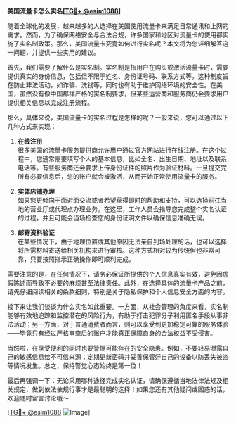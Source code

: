**美国流量卡怎么实名[[TG💪+ @esim1088](https://t.me/s/esim1088)]**

随着全球化的发展，越来越多的人选择在美国使用流量卡来满足日常通讯和上网的需求。然而，为了确保网络安全与合法合规，许多国家和地区对流量卡的使用都实施了实名制政策。那么，美国流量卡究竟如何进行实名呢？本文将为您详细解答这一问题，并提供一些实用的建议。

首先，我们需要了解什么是实名制。实名制是指用户在购买或激活流量卡时，需要提供真实的身份信息，包括但不限于姓名、身份证号码、联系方式等。这种制度旨在防止非法活动，如诈骗、洗钱等，同时也有助于维护网络环境的安全性。在美国，虽然没有像中国那样严格的实名制要求，但某些运营商和服务商仍会要求用户提供相关信息以完成注册流程。

那么，具体来说，美国流量卡的实名过程是怎样的呢？一般来说，您可以通过以下几种方式来实现：

1. **在线注册**  
   很多美国的流量卡服务提供商允许用户通过官方网站进行在线注册。在这个过程中，您通常需要填写个人的基本信息，比如全名、出生日期、地址以及联系电话等。有些服务商还会要求上传身份证件的照片作为验证材料。一旦提交完所有必要信息后，您的账户就会被激活，从而开始正常使用流量卡的服务。

2. **实体店铺办理**  
   如果您更倾向于面对面交流或者希望获得即时的帮助和支持，可以选择前往当地的营业厅或代理点办理业务。在这里，工作人员会指导您完成整个实名认证的过程，并且可能会当场检查您的身份证明文件以确保信息准确无误。

3. **邮寄资料验证**  
   在某些情况下，由于地理位置或其他原因无法亲自到场处理的话，也可以选择将所需材料寄送给相关机构来进行审核。这种方式相对较为传统但也非常可靠，只要按照指示正确操作即可顺利完成。

需要注意的是，在任何情况下，请务必保证所提供的个人信息真实有效，避免因虚假陈述而导致不必要的麻烦甚至法律责任。此外，在选择具体的流量卡产品之前，请先仔细阅读相关的条款细则，特别是关于隐私保护和个人信息安全方面的内容。

接下来让我们谈谈为什么实名如此重要。一方面，从社会管理的角度来看，实名制能够有效地追踪和监控潜在的风险行为，有助于打击犯罪分子利用匿名手段从事非法活动；另一方面，对于普通消费者而言，则可以享受到更加稳定可靠的服务体验——毕竟只有经过严格审查后的账户才能真正保障自身的合法权益不受侵害。

当然啦，在享受便利的同时也要警惕可能存在的安全隐患。例如，不要轻易泄露自己的敏感信息给不可信来源；定期更新密码并妥善保管好自己的设备以防丢失被盗等情况发生。总之，保持警觉心态始终是第一位！

最后再强调一下：无论采用哪种途径完成实名认证，请确保遵循当地法律法规及相关规定，做到依法依规行事才是最聪明的选择！如果您还有其他疑问或困惑的话，欢迎随时留言讨论哦～

[[TG💪+ @esim1088](https://t.me/s/esim1088) ![Image](https://i.postimg.cc/4NQfJmqS/Snipaste-2025-05-13-00-14-12.png)]